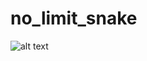# no_limit_snake

![alt text](https://github.com/[Umer-Faruk]/[no_limit_snake]/blob/[master]/image.png?raw=true)
